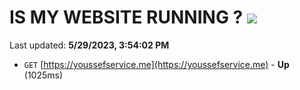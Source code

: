 # IS MY WEBSITE RUNNING ? [![](https://img.shields.io/static/v1?label=Sponsor&message=%E2%9D%A4&logo=GitHub&color=%23fe8e86)](https://github.com/sponsors/<username>)

Last updated: **5/29/2023, 3:54:02 PM**

- `GET` [https://youssefservice.me](https://youssefservice.me) - **Up** (1025ms)
